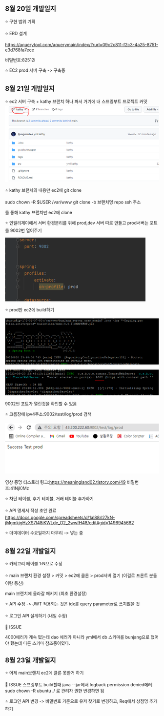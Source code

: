## 8월 20일 개발일지

⭐ 구현 범위 기획

⭐ ERD 설계

https://aquerytool.com/aquerymain/index/?rurl=09c2c811-f2c3-4a25-8751-e3d768fa7ece

비밀번호:82512i

⭐ EC2 prod 서버 구축 -> 구축중



## 8월 21일 개발일지

⭐ ec2 서버 구축 + kathy 브랜치 하나 파서 거기에 내 스프링부트 프로젝트 커밋
![img.png](img.png)

⭐ kathy 브랜치의 내용만 ec2에 git clone

sudo chown -R $USER /var/www
git clone -b 브랜치명 repo ssh 주소

를 통해 kathy 브랜치만 ec2에 clone

⭐ 인텔리제이에서 서버 환경분리를 위해 prod,dev 서버 따로 만들고 prod서버는 포트를 9002번 열어주기

![img_1.png](img_1.png)

⭐ prod만 ec2에 build하기

![img_2.png](img_2.png)

![img_3.png](img_3.png)

9002번 포트가 열린것을 확인할 수 있음

⭐ 크롬창에 ipv4주소:9002/test/log/prod 검색

![img_4.png](img_4.png)

영상 증명 티스토리 링크:https://meaningland02.tistory.com/49
비밀번호:41NjI0Mz

⭐ 차단 테이블, 후기 테이블, 거래 테이블 추가하기

⭐ API 명세서 작성 초안 완료
https://docs.google.com/spreadsheets/d/1al88rl27kN-jMgmkjgHzXS7I48iKWLde_O2_2wwfH48/edit#gid=1496945682

⭐ 더미데이터 수요일까지 마무리 -> 넣는 중 



## 8월 22일 개발일지

⭐ 카테고리 테이블 1:N으로 수정

⭐ main 브랜치 환경 설정 > 커밋 > ec2에 클론 > prod서버 열기 (이걸로 프론트 분들이랑 통신)

main 브랜치에 올라갈 패키지 (최초 환경설정)

⭐ API 수정 -> JWT 적용되는 것은 idx를 query parameter로 쓰지않을 것

⭐ 로그인 API 설계하기 (내일 수정)

📌 ISSUE

4000에러가 계속 떴는데 dao 에러가 아니라 yml에서 db 스키마를 bunjang으로 했어야 했는데 다른 스키마 참조중이였다.


## 8월 23일 개발일지

⭐ 어제 main브랜치 ec2에 클론 못한거 하기

📌 ISSUE
스프링부트 build할때 java --jar에서 logback permission denied에러
sudo chown -R ubuntu ./ 로 관리자 권한 변경하면 됨

⭐ 로그인 API 변경 -> 비밀번호 기준으로 유저 찾기로 변경하고, Req에서 상점명 추가하기
 